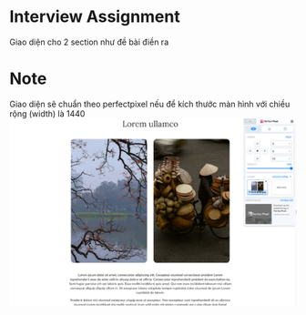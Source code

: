 # Interview Assignment

Giao diện cho 2 section như đề bài điền ra

# Note

Giao diện sẽ chuẩn theo perfectpixel nếu để kích thước màn hình với chiều rộng (width) là 1440
![Ảnh với perfectpixel](./assets/perfectpixel.jpg)